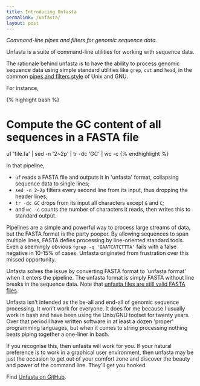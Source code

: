 ```yaml
---
title: Introducing Unfasta 
permalink: /unfasta/
layout: post
---
```


*Command-line pipes and filters for genomic sequence data.*

Unfasta is a suite of command-line utilities for working with sequence data.

The rationale behind unfasta is to have the ability to process genomic sequence data using simple standard utilities like `grep`, `cut` and `head`, in the common [pipes and filters style](http://www.dossier-andreas.net/software_architecture/pipe_and_filter.html) of Unix and GNU.

For instance,

{% highlight bash %}
# Compute the GC content of all sequences in a FASTA file
uf 'file.fa' | sed -n '2~2p' | tr -dc 'GC' | wc -c
{% endhighlight %}

In that pipeline,

* `uf` reads a FASTA file and outputs it in 'unfasta' format, collapsing sequence data to single lines;
* `sed -n 2~2p` filters every second line from its input, thus dropping the header lines;
* `tr -dc GC` drops from its input all characters except `G` and `C`;
* and `wc -c` counts the number of characters it reads, then writes this to standard output.

Pipelines are a simple and powerful way to process large streams of data, but the FASTA format is the party pooper.  By allowing sequences to span multiple lines, FASTA defies processing by line-oriented standard tools.  Even a seemingly obvious `fgrep -q 'GAATCATCTTTA'` fails with a false negative in 10-15% of cases.  Unfasta originated from frustration over this missed opportunity.

Unfasta solves the issue by converting FASTA format to 'unfasta format' when it enters the pipeline.  The unfasta format is simply FASTA without line breaks in the sequence data.  Note that [unfasta files are still valid FASTA files](https://github.com/zwets/unfasta/blob/master/README.md#unfasta-is-fasta).

Unfasta isn't intended as the be-all and end-all of genomic sequence processing.  It won't work for everyone.  It does for me because I usually work in bash and have been using the Unix/GNU toolset for twenty years.  Over that period I have written software in at least a dozen 'proper' programming languages, but when it comes to string processing nothing beats piping together a one-liner in bash.

If you recognise this, then unfasta will work for you.  If your natural preference is to work in a graphical user environment, then unfasta may be just the occasion to get out of your comfort zone and discover the beauty and power of the command line.  They'll get you hooked.

Find [Unfasta on GitHub](http://github.com/zwets/unfasta).

